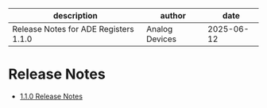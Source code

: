 | description | author | date |
| --- | --- | --- |
| Release Notes for ADE Registers 1.1.0 | Analog Devices | 2025-06-12 |

# Release Notes

- [1.1.0 Release Notes](1.1.0.md)
